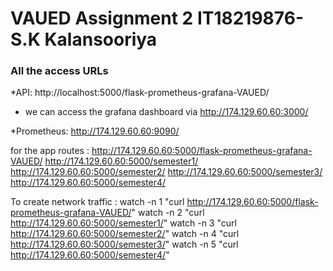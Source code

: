 # VAUED Assignment 2 IT18219876- S.K Kalansooriya

### All the access URLs
*API: http://localhost:5000/flask-prometheus-grafana-VAUED/
* we can access the grafana dashboard via http://174.129.60.60:3000/

*Prometheus: http://174.129.60.60:9090/

for the app routes : 
http://174.129.60.60:5000/flask-prometheus-grafana-VAUED/
http://174.129.60.60:5000/semester1/
http://174.129.60.60:5000/semester2/
http://174.129.60.60:5000/semester3/
http://174.129.60.60:5000/semester4/

To create network traffic :
watch -n 1 "curl http://174.129.60.60:5000/flask-prometheus-grafana-VAUED/"
watch -n 2 "curl http://174.129.60.60:5000/semester1/"
watch -n 3 "curl http://174.129.60.60:5000/semester2/"
watch -n 4 "curl http://174.129.60.60:5000/semester3/"
watch -n 5 "curl http://174.129.60.60:5000/semester4/"
